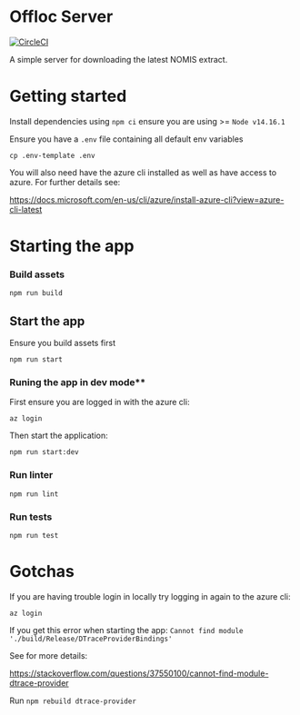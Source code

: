 # Offloc Server

[![CircleCI](https://circleci.com/gh/ministryofjustice/offloc-server.svg?style=svg)](https://circleci.com/gh/ministryofjustice/offloc-server)

A simple server for downloading the latest NOMIS extract.


# Getting started
Install dependencies using `npm ci` ensure you are using >= `Node v14.16.1`

Ensure you have a `.env` file containing all default env variables

`cp .env-template .env`

You will also need have the azure cli installed as well as have access to azure.
For further details see:

https://docs.microsoft.com/en-us/cli/azure/install-azure-cli?view=azure-cli-latest


# Starting the app

### Build assets
`npm run build`

## Start the app

Ensure you build assets first

`npm run start`

### Runing the app in dev mode**

First ensure you are logged in with the azure cli:

`az login`

Then start the application:

`npm run start:dev`

### Run linter

`npm run lint`

### Run tests

`npm run test`

# Gotchas

If you are having trouble login in locally try logging in again to the azure cli:

`az login`

If you get this error when starting the app:
`Cannot find module './build/Release/DTraceProviderBindings'`

See for more details:

https://stackoverflow.com/questions/37550100/cannot-find-module-dtrace-provider

Run
`npm rebuild dtrace-provider`

